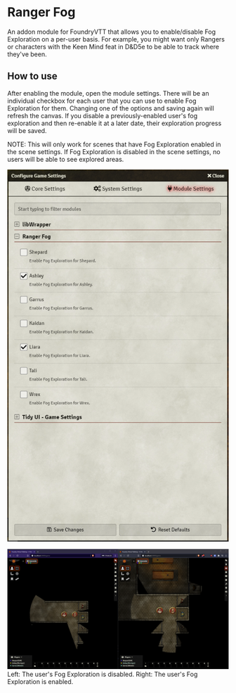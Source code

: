 # Ranger Fog

An addon module for FoundryVTT that allows you to enable/disable Fog Exploration on a per-user basis. For example, you might want only Rangers or characters with the Keen Mind feat in D&D5e to be able to track where they've been.

## How to use

After enabling the module, open the module settings. There will be an individual checkbox for each user that you can use to enable Fog Exploration for them. Changing one of the options and saving again will refresh the canvas. If you disable a previously-enabled user's fog exploration and then re-enable it at a later date, their exploration progress will be saved.

NOTE: This will only work for scenes that have Fog Exploration enabled in the scene settings. If Fog Exploration is disabled in the scene settings, no users will be able to see explored areas.

![Settings page](./img/settings.png)

![In-game screenshot](./img/example.png)  
Left: The user's Fog Exploration is disabled.  Right: The user's Fog Exploration is enabled.
